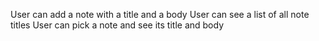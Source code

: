 User can add a note with a title and a body
User can see a list of all note titles
User can pick a note and see its title and body